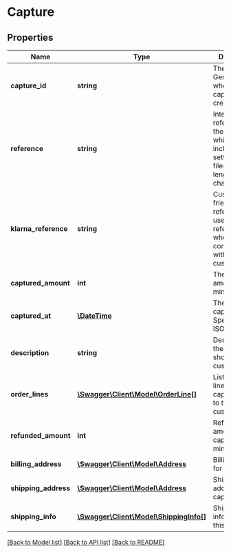 # Capture

## Properties
Name | Type | Description | Notes
------------ | ------------- | ------------- | -------------
**capture_id** | **string** | The capture id. Generated when the capture is created. | [optional] 
**reference** | **string** | Internal reference to the capture which will be included in the settlement files. Max length is 255 characters. | [optional] 
**klarna_reference** | **string** | Customer friendly reference id, used as a reference when communicating with the customer. | [optional] 
**captured_amount** | **int** | The captured amount in minor units. | [optional] 
**captured_at** | [**\DateTime**](\DateTime.md) | The time of the capture. Specified in ISO 8601. | [optional] 
**description** | **string** | Description of the capture shown to the customer. | [optional] 
**order_lines** | [**\Swagger\Client\Model\OrderLine[]**](OrderLine.md) | List of order lines for the capture shown to the customer. | [optional] 
**refunded_amount** | **int** | Refunded amount for this capture in minor units. | [optional] 
**billing_address** | [**\Swagger\Client\Model\Address**](Address.md) | Billing address for the capture. | [optional] 
**shipping_address** | [**\Swagger\Client\Model\Address**](Address.md) | Shipping address for the capture | [optional] 
**shipping_info** | [**\Swagger\Client\Model\ShippingInfo[]**](ShippingInfo.md) | Shipping information for this capture. | [optional] 

[[Back to Model list]](../README.md#documentation-for-models) [[Back to API list]](../README.md#documentation-for-api-endpoints) [[Back to README]](../README.md)


